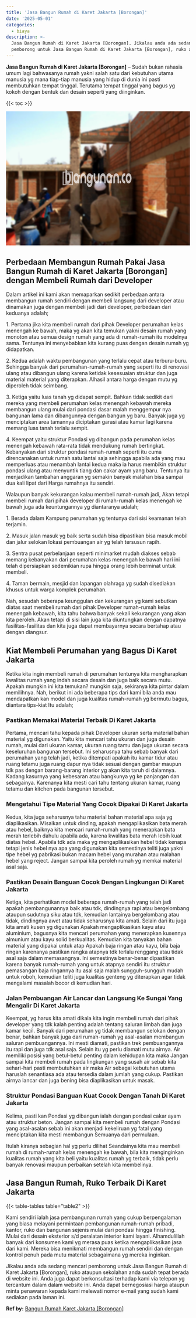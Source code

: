 ```yaml
---
title: 'Jasa Bangun Rumah di Karet Jakarta [Borongan]'
date: '2025-05-01'
categories:
  - biaya
description: >-
  Jasa Bangun Rumah di Karet Jakarta [Borongan]. Jikalau anda ada sedang mencari
  pemborong untuk Jasa Bangun Rumah di Karet Jakarta [Borongan], ruko ataupun...
---
```


**Jasa Bangun Rumah di Karet Jakarta \[Borongan\]** – Sudah bukan rahasia umum lagi bahwasanya rumah yakni salah satu dari kebutuhan utama manusia yg mana tiap-tiap manusia yang hidup di dunia ini pasti membutuhkan tempat tinggal. Terutama tempat tinggal yang bagus yg kokoh dengan bentuk dan desain seperti yang diinginkan.

{{< toc >}}

![Jasa Bangun Rumah di Karet Jakarta [Borongan]](/images/borong-bangunan-36.png)

## Perbedaan Membangun Rumah Pakai Jasa Bangun Rumah di Karet Jakarta \[Borongan\] dengan Membeli Rumah dari Developer

Dalam artikel ini kami akan memaparkan sedikit perbedaan antara membangun rumah sendiri dengan membeli langsung dari developer atau dinamakan juga dengan membeli jadi dari developer, perbedaan dari keduanya adalah;

1\. Pertama jika kita membeli rumah dari pihak Developer perumahan kelas menengah ke bawah, maka yg akan kita temukan yakni desain rumah yang monoton atau semua design rumah yang ada di rumah-rumah itu modelnya sama. Tentunya ini menyebabkan kita kurang puas dengan desain rumah yg didapatkan.

2\. Kedua adalah waktu pembangunan yang terlalu cepat atau terburu-buru. Sehingga banyak dari perumahan-rumah-rumah yang seperti itu di renovasi ulang atau dibangun ulang karena ketidak kesesuaian struktur dan juga material material yang diterapkan. Alhasil antara harga dengan mutu yg diperoleh tidak seimbang.

3\. Ketiga yaitu luas tanah yg didapat sempit. Bahkan tidak sedikit dari mereka yang membeli perumahan kelas menengah kebawah mereka membangun ulang mulai dari pondasi dasar malah menggempur nya bangunan lama dan dibangunnya dengan bangun yg baru. Banyak juga yg menciptakan area tamannya diciptakan garasi atau kamar lagi karena memang luas tanah terlalu sempit.

4\. Keempat yaitu struktur Pondasi yg dibangun pada perumahan kelas menengah kebawah rata-rata tidak mendukung rumah bertingkat. Kebanyakan dari struktur pondasi rumah-rumah seperti itu cuma direncanakan untuk rumah satu lantai saja sehingga apabila ada yang mau memperluas atau menambah lantai kedua maka ia harus membikin struktur pondasi ulang atau menyuntik tiang dan cakar ayam yang baru. Tentunya itu menjadikan tambahan anggaran yg semakin banyak malahan bisa sampai dua kali lipat dari Harga rumahnya itu sendiri.

Walaupun banyak kekurangan kalau membeli rumah-rumah jadi, Akan tetapi membeli rumah dari pihak developer di rumah-rumah kelas menengah ke bawah juga ada keuntungannya yg diantaranya adalah;

1\. Berada dalam Kampung perumahan yg tentunya dari sisi keamanan telah terjamin.

2\. Masuk jalan masuk yg baik serta sudah bisa dipastikan bisa masuk mobil dan jalur selokan lokasi pembuangan air yg telah tersusun rapih.

3\. Sentra pusat perbelanjaan seperti minimarket mudah diakses sebab memang kebanyakan dari perumahan kelas menengah ke bawah hari ini telah dipersiapkan sedemikian rupa hingga orang lebih berminat untuk membeli.

4\. Taman bermain, mesjid dan lapangan olahraga yg sudah disediakan khusus untuk warga komplek perumahan.

Nah, sesudah beberapa keunggulan dan kekurangan yg kami sebutkan diatas saat membeli rumah dari pihak Developer rumah-rumah kelas menengah kebawah, kita tahu bahwa banyak sekali kekurangan yang akan kita peroleh. Akan tetapi di sisi lain juga kita diuntungkan dengan dapatnya fasilitas-fasilitas dan kita juga dapat membayarnya secara bertahap atau dengan diangsur.

## Kiat Membeli Perumahan yang Bagus Di Karet Jakarta

Ketika kita ingin membeli rumah di perumahan tentunya kita mengharapkan kwalitas rumah yang indah secara desain dan juga baik secara mutu. Apakah mungkin ini kita temukan? mungkin saja, sekiranya kita pintar dalam memilihnya. Nah, berikut ini ada beberapa tips dari kami bila anda mau mendapatkan kan model dan juga kualitas rumah-rumah yg bermutu bagus, diantara tips-kiat Itu adalah;

### Pastikan Memakai Material Terbaik Di Karet Jakarta

Pertama, mencari tahu kepada pihak Developer ukuran serta material bahan material yg digunakan. Yaitu kita mencari tahu ukuran dan juga desain rumah, mulai dari ukuran kamar, ukuran ruang tamu dan juga ukuran secara keseluruhan bangunan tersebut. Ini seharusnya tahu sebab banyak dari perumahan yang telah jadi, ketika ditempati apakah itu kamar tidur atau ruang tetamu juga ruang dapur nya tidak sesuai dengan gambar maupun tdk pas dengan barang-barang interior yg akan kita taruh di dalamnya. Kadang kasurnya yang kebesaran atau bangkunya yg ke panjangan dan sebagainya. Karenanya kita mesti cari tahu tentang ukuran kamar, ruang tetamu dan kitchen pada bangunan tersebut.

### Mengetahui Tipe Material Yang Cocok Dipakai Di Karet Jakarta

Kedua, kita juga seharusnya tahu material bahan material apa saja yg diaplikasikan. Misalkan untuk dinding, apakah mengaplikasikan bata merah atau hebel, baiknya kita mencari rumah-rumah yang menerapkan bata merah terlebih dahulu apabila ada, karena kwalitas bata merah lebih kuat diatas hebel. Apabila tdk ada maka yg mengaplikasikan hebel tidak kenapa tetapi jenis hebel nya apa yang digunakan kita semestinya teliti juga yakni tipe hebel yg pabrikasi bukan macam hebel yang murahan atau malahan hebel yang reject. Jangan sampai kita peroleh rumah yg memkai material asal saja.

### Pastikan Desain Banguan Cocok Dengan Lingkungan Di Karet Jakarta

Ketiga, kita perhatikan model beberapa rumah-rumah yang telah jadi apakah pembangunannya baik atau tdk, dindingnya rapi atau bergelombang ataupun sudutnya siku atau tdk, kemudian lantainya bergelombang atau tidak, dindingnya awet atau tidak seharusnya kita amati. Selain dari itu juga kita amati kusen yg digunakan Apakah mengaplikasikan kayu atau aluminium, bagusnya kita mencari perumahan yang menerapkan kusennya almunium atau kayu solid berkualitas. Kemudian kita tanyakan bahan material yang dipakai untuk atap Apakah baja ringan atau kayu, bila baja ringan karenanya pastikan rangka atapnya tdk terlalu renggang atau tidak asal saja dalam memasangnya. Ini semestinya benar-benar dipastikan karena banyak rumah-rumah yang untuk atapnya sendiri itu struktur pemasangan baja ringannya itu asal saja malah sungguh-sungguh mudah untuk roboh, kemudian teliti juga kualitas genteng yg diterapkan agar tidak mengalami masalah bocor di kemudian hari.

### Jalan Pembuangan Air Lancar dan Langsung Ke Sungai Yang Mengalir Di Karet Jakarta

Keempat, yg harus kita amati dikala kita ingin membeli rumah dari pihak developer yang tdk kalah penting adalah tentang saluran limbah dan juga kamar kecil. Banyak dari perumahan yg tidak membangun selokan dengan benar, bahkan banyak juga dari rumah-rumah yg asal-asalan membangun saluran pembuangannya. Ini mesti diamati, pastikan trek pembuangannya itu rapi dan juga tdk asal saja. Selain itu yg perlu diamati mutu airnya. Air memiliki posisi yang betul-betul penting dalam kehidupan kita maka Jangan sampai kita membeli rumah pada lingkungan yang susah air sebab kita sehari-hari pasti membutuhkan air maka Air sebagai kebutuhan utama haruslah senantiasa ada atau tersedia dalam jumlah yang cukup. Pastikan airnya lancar dan juga bening bisa diaplikasikan untuk masak.

### Struktur Pondasi Banguan Kuat Cocok Dengan Tanah Di Karet Jakarta

Kelima, pasti kan Pondasi yg dibangun ialah dengan pondasi cakar ayam atau struktur beton. Jangan sampai kita membeli rumah dengan Pondasi yang asal-asalan sebab ini akan menjadi kekeliruan yg fatal yang menciptakan kita mesti membangun Semuanya dari permulaan.

Itulah kiranya sebagian hal yg perlu dilihat Seandainya kita mau membeli rumah di rumah-rumah kelas menengah ke bawah, bila kita menginginkan kualitas rumah yang kita beli yaitu kualitas rumah yg terbaik, tidak perlu banyak renovasi maupun perbaikan setelah kita membelinya.

## Jasa Bangun Rumah, Ruko Terbaik Di Karet Jakarta

{{< table-tables table="table2" >}}

Kami sendiri ialah jasa pembangunan rumah yang cukup berpengalaman yang biasa melayani permintaan pembangunan rumah-rumah pribadi, kantor, ruko dan bangunan sejenis mulai dari pondasi hingga finishing. Mulai dari desain eksterior s/d peralatan interior kami layani. Alhamdulillah banyak dari konsumen kami yg merasa puas ketika mengaplikasikan jasa dari kami. Mereka bisa menikmati membangun rumah sendiri dan dengan kontrol penuh pada mutu material sebagaimana yg mereka inginkan.

Jikalau anda ada sedang mencari pemborong untuk Jasa Bangun Rumah di Karet Jakarta \[Borongan\], ruko ataupun sekolahan anda sudah tepat berada di website ini. Anda juga dapat berkonsultasi terhadap kami via telepon yg tercantum dalam dalam website ini. Anda dapat bernegosiasi harga ataupun minta penawaran kepada kami melewati nomor e-mail yang sudah kami sediakan pada laman ini.

**Ref by:** [Bangun Rumah Karet Jakarta [Borongan]](https://id.wikipedia.org/wiki/Bangun)
